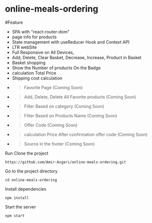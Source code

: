 # online-meals-ordering

#Feature
+ SPA with "react-router-dom"
+ page info for products
+ State management with useReducer Hook and Context API
+ LTR webSite
+ Full Responsive on All Devices,
+ Add, Delete, Clear Basket, Decrease, Increase, Product in Basket
+ Basket shopping
+ Show the Number of products On the Badge
+ calculation Total Price
+ Shipping cost calculation
+ > Favorite Page (Coming Soon)
+ > Add, Delete, Delete All Favorite products (Coming Soon)
+ > Filter Based on category (Coming Soon)
+ > Filter Based on Products Name (Coming Soon)
+ > Offer Code (Coming Soon)
+ > calculation Price After confirmation offer code (Coming Soon)
+ >  Source in the footer (Coming Soon)

Run
Clone the project
```
https://github.com/Amir-Asgari/online-meals-ordering.git
```
Go to the project directory

```
cd online-meals-ordering
```

Install dependencies

```
npm install
```

Start the server

```
npm start
```

